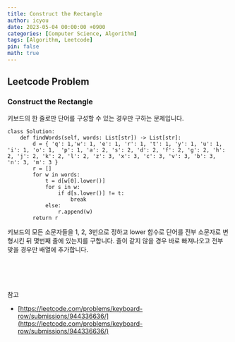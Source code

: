 ```yaml
---
title: Construct the Rectangle
author: icyou
date: 2023-05-04 00:00:00 +0900
categories: [Computer Science, Algorithm]
tags: [Algorithm, Leetcode]
pin: false
math: true
---
```


## Leetcode Problem

### Construct the Rectangle
키보드의 한 줄로만 단어를 구성할 수 있는 경우만 구하는 문제입니다.

```
class Solution:
    def findWords(self, words: List[str]) -> List[str]:
        d = { 'q': 1,'w': 1, 'e': 1, 'r': 1, 't': 1, 'y': 1, 'u': 1, 'i': 1, 'o': 1,  'p': 1, 'a': 2, 's': 2, 'd': 2, 'f': 2, 'g': 2, 'h': 2, 'j': 2, 'k': 2, 'l': 2, 'z': 3, 'x': 3, 'c': 3, 'v': 3, 'b': 3, 'n': 3, 'm': 3 }
        r = []
        for w in words:
            t = d[w[0].lower()]
            for s in w:
                if d[s.lower()] != t:
                    break
            else:
                r.append(w)
        return r
```
키보드의 모든 소문자들을 1, 2, 3번으로 정하고 lower 함수로 단어를 전부 소문자로 변형시킨 뒤 몇번째 줄에 있는지를 구합니다. 줄이 같지 않을 경우 바로 빠져나오고 전부 맞을 경우만 배열에 추가합니다.




<br/><br/><br/><br/>
참고 
- [https://leetcode.com/problems/keyboard-row/submissions/944336636/](https://leetcode.com/problems/keyboard-row/submissions/944336636/)